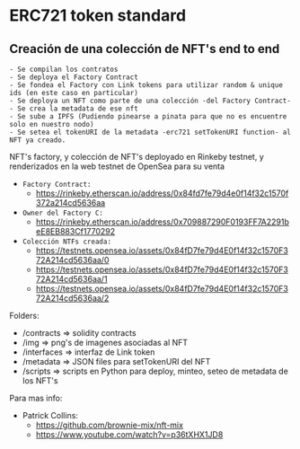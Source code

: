 # ERC721 token standard
## Creación de una colección de NFT's end to end 

```shell
- Se compilan los contratos
- Se deploya el Factory Contract
- Se fondea el Factory con Link tokens para utilizar random & unique ids (en este caso en particular)
- Se deploya un NFT como parte de una colección -del Factory Contract-
- Se crea la metadata de ese nft
- Se sube a IPFS (Pudiendo pinearse a pinata para que no es encuentre solo en nuestro nodo)
- Se setea el tokenURI de la metadata -erc721 setTokenURI function- al NFT ya creado. 
```

NFT's factory, y colección de NFT's deployado en Rinkeby testnet, y renderizados en la web testnet de OpenSea para su venta
- `Factory Contract:`
    - https://rinkeby.etherscan.io/address/0x84fd7fe79d4e0f14f32c1570f372a214cd5636aa
- `Owner del Factory C:` 
    - https://rinkeby.etherscan.io/address/0x709887290F0193FF7A2291beE8EB883Cf1770292
- `Colección NTFs creada:`
    - https://testnets.opensea.io/assets/0x84fD7fe79d4E0f14f32c1570F372A214cd5636aa/0
    - https://testnets.opensea.io/assets/0x84fD7fe79d4E0f14f32c1570F372A214cd5636aa/1
    - https://testnets.opensea.io/assets/0x84fD7fe79d4E0f14f32c1570F372A214cd5636aa/2

Folders:
- /contracts => solidity contracts
- /img => png's de imagenes asociadas al NFT
- /interfaces => interfaz de Link token
- /metadata => JSON files para setTokenURI del NFT
- /scripts => scripts en Python para deploy, minteo, seteo de metadata de los NFT's

Para mas info: 
- Patrick Collins: 
    - https://github.com/brownie-mix/nft-mix
    - https://www.youtube.com/watch?v=p36tXHX1JD8
